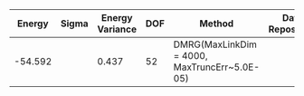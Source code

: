 | Energy   | Sigma | Energy Variance | DOF | Method                                                       | Data Repository                  |
|----------|-------|-----------------|-----|--------------------------------------------------------------|----------------------------------|
|-54.592 |       | 0.437           | 52  | DMRG(MaxLinkDim = 4000, MaxTruncErr~5.0E-05) |                                  |

